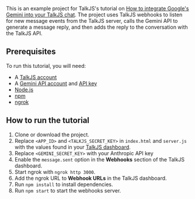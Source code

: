 This is an example project for TalkJS's tutorial on [How to integrate Google's Gemini into your TalkJS chat](https://talkjs.com/resources/create-a-chatbot-with-talkjs-and-gemini/). The project uses TalkJS webhooks to listen for new message events from the TalkJS server, calls the Gemini API to generate a message reply, and then adds the reply to the conversation with the TalkJS API.

## Prerequisites

To run this tutorial, you will need:

- A [TalkJS account](https://talkjs.com/dashboard/login)
- A [Gemini API account](https://ai.google.dev/gemini-api) and [API key](https://ai.google.dev/gemini-api/docs/api-key)
- [Node.js](https://nodejs.org/en)
- [npm](https://www.npmjs.com/)
- [ngrok](https://ngrok.com/)

## How to run the tutorial

1. Clone or download the project.
2. Replace `<APP_ID>` and `<TALKJS_SECRET_KEY>` in `index.html` and `server.js` with the values found in your [TalkJS dashboard](https://talkjs.com/dashboard/login).
3. Replace `<GEMINI_SECRET_KEY>` with your Anthropic API key
4. Enable the `message.sent` option in the **Webhooks** section of the TalkJS dashboard.
5. Start ngrok with `ngrok http 3000`.
6. Add the ngrok URL to **Webhook URLs** in the TalkJS dashboard.
7. Run `npm install` to install dependencies.
8. Run `npm start` to start the webhooks server.

